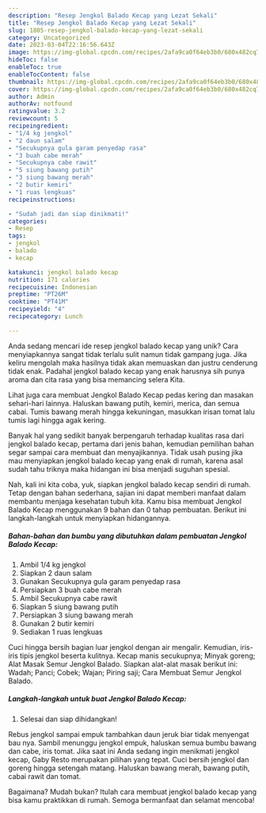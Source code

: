 ```yaml
---
description: "Resep Jengkol Balado Kecap yang Lezat Sekali"
title: "Resep Jengkol Balado Kecap yang Lezat Sekali"
slug: 1805-resep-jengkol-balado-kecap-yang-lezat-sekali
category: Uncategorized
date: 2023-03-04T22:16:56.643Z
image: https://img-global.cpcdn.com/recipes/2afa9ca0f64eb3b0/680x482cq70/jengkol-balado-kecap-foto-resep-utama.jpg
hideToc: false
enableToc: true
enableTocContent: false
thumbnail: https://img-global.cpcdn.com/recipes/2afa9ca0f64eb3b0/680x482cq70/jengkol-balado-kecap-foto-resep-utama.jpg
cover: https://img-global.cpcdn.com/recipes/2afa9ca0f64eb3b0/680x482cq70/jengkol-balado-kecap-foto-resep-utama.jpg
author: Admin
authorAv: notfound
ratingvalue: 3.2
reviewcount: 5
recipeingredient:
- "1/4 kg jengkol"
- "2 daun salam"
- "Secukupnya gula garam penyedap rasa"
- "3 buah cabe merah"
- "Secukupnya cabe rawit"
- "5 siung bawang putih"
- "3 siung bawang merah"
- "2 butir kemiri"
- "1 ruas lengkuas"
recipeinstructions:

- "Sudah jadi dan siap dinikmati!"
categories:
- Resep
tags:
- jengkol
- balado
- kecap

katakunci: jengkol balado kecap 
nutrition: 171 calories
recipecuisine: Indonesian
preptime: "PT26M"
cooktime: "PT41M"
recipeyield: "4"
recipecategory: Lunch

---
```





Anda sedang mencari ide resep jengkol balado kecap yang unik? Cara menyiapkannya sangat tidak terlalu sulit namun tidak gampang juga. Jika keliru mengolah maka hasilnya tidak akan memuaskan dan justru cenderung tidak enak. Padahal jengkol balado kecap yang enak harusnya sih punya aroma dan cita rasa yang bisa memancing selera Kita.





Lihat juga cara membuat Jengkol Balado Kecap pedas kering dan masakan sehari-hari lainnya. Haluskan bawang putih, kemiri, merica, dan semua cabai. Tumis bawang merah hingga kekuningan, masukkan irisan tomat lalu tumis lagi hingga agak kering.

Banyak hal yang sedikit banyak berpengaruh terhadap kualitas rasa dari jengkol balado kecap, pertama dari jenis bahan, kemudian pemilihan bahan segar sampai cara membuat dan menyajikannya. Tidak usah pusing jika mau menyiapkan jengkol balado kecap yang enak di rumah, karena asal sudah tahu triknya maka hidangan ini bisa menjadi suguhan spesial.






Nah, kali ini kita coba, yuk, siapkan jengkol balado kecap sendiri di rumah. Tetap dengan bahan sederhana, sajian ini dapat memberi manfaat dalam membantu menjaga kesehatan tubuh kita. Kamu bisa membuat Jengkol Balado Kecap menggunakan 9 bahan dan 0 tahap pembuatan. Berikut ini langkah-langkah untuk menyiapkan hidangannya.

<!--inarticleads1-->

##### Bahan-bahan dan bumbu yang dibutuhkan dalam pembuatan Jengkol Balado Kecap:

1. Ambil 1/4 kg jengkol
1. Siapkan 2 daun salam
1. Gunakan Secukupnya gula garam penyedap rasa
1. Persiapkan 3 buah cabe merah
1. Ambil Secukupnya cabe rawit
1. Siapkan 5 siung bawang putih
1. Persiapkan 3 siung bawang merah
1. Gunakan 2 butir kemiri
1. Sediakan 1 ruas lengkuas


Cuci hingga bersih bagian luar jengkol dengan air mengalir. Kemudian, iris-iris tipis jengkol beserta kulitnya. Kecap manis secukupnya; Minyak goreng; Alat Masak Semur Jengkol Balado. Siapkan alat-alat masak berikut ini: Wadah; Panci; Cobek; Wajan; Piring saji; Cara Membuat Semur Jengkol Balado. 

<!--inarticleads2-->

##### Langkah-langkah untuk buat Jengkol Balado Kecap:


1. Selesai dan siap dihidangkan!

Rebus jengkol sampai empuk tambahkan daun jeruk biar tidak menyengat bau nya. Sambil menunggu jengkol empuk, haluskan semua bumbu bawang dan cabe, iris tomat. Jika saat ini Anda sedang ingin menikmati jengkol kecap, Gaby Resto merupakan pilihan yang tepat. Cuci bersih jengkol dan goreng hingga setengah matang. Haluskan bawang merah, bawang putih, cabai rawit dan tomat. 

Bagaimana? Mudah bukan? Itulah cara membuat jengkol balado kecap yang bisa kamu praktikkan di rumah. Semoga bermanfaat dan selamat mencoba!
